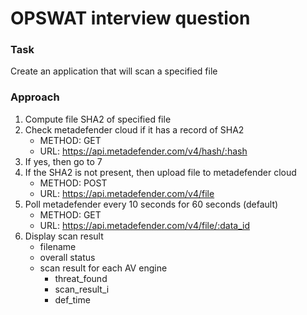 # OPSWAT interview question

### Task
Create an application that will scan a specified file

### Approach
1. Compute file SHA2 of specified file
2. Check metadefender cloud if it has a record of SHA2
    * METHOD: GET
    * URL: https://api.metadefender.com/v4/hash/:hash
4. If yes, then go to 7
5. If the SHA2 is not present, then upload file to metadefender cloud
    * METHOD: POST
    * URL: https://api.metadefender.com/v4/file
6. Poll metadefender every 10 seconds for 60 seconds (default)
    * METHOD: GET
    * URL: https://api.metadefender.com/v4/file/:data_id
7. Display scan result
    * filename
    * overall status
    * scan result for each AV engine
      * threat_found
      * scan_result_i
      * def_time
